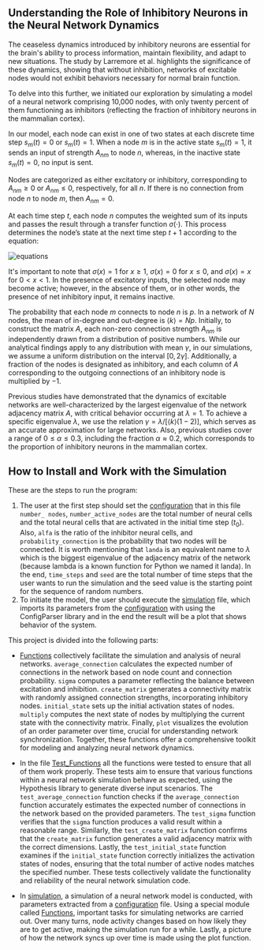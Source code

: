 ## Understanding the Role of Inhibitory Neurons in the Neural Network Dynamics

The ceaseless dynamics introduced by inhibitory neurons are essential for the brain's ability to process information, maintain flexibility, and adapt to new situations. The study by Larremore et al. highlights the significance of these dynamics, showing that without inhibition, networks of excitable nodes would not exhibit behaviors necessary for normal brain function.

To delve into this further, we initiated our exploration by simulating a model of a neural network comprising 10,000 nodes, with only twenty percent of them functioning as inhibitors (reflecting the fraction of inhibitory neurons in the mammalian cortex). 

In our model, each node can exist in one of two states at each discrete time step $s_m(t) = 0$ or $s_m(t) = 1$. When a node $m$ is in the active state $s_m(t) = 1$, it sends an input of strength $A_{nm}$ to node $n$, whereas, in the inactive state $s_m(t) = 0$, no input is sent. 

Nodes are categorized as either excitatory or inhibitory, corresponding to $A_{nm} \ge 0$ or $A_{nm} \leq 0$, respectively, for all $n$. If there is no connection from node $n$ to node $m$, then $A_{nm} = 0$. 

At each time step $t$, each node $n$ computes the weighted sum of its inputs and passes the result through a transfer function $\sigma(\cdot)$. This process determines the node’s state at the next time step $t+1$ according to the equation:

![equations](https://latex.codecogs.com/svg.image?{\color{White}\[s_n(t&plus;1)=1\text{with&space;probability&space;of}\sigma\left(\sum_{m=1}^{N}A_{nm}s_m(t)\right)\]})

It's important to note that $\sigma(x) = 1$ for $x \geq 1$, $\sigma(x) = 0$ for $x \leq 0$, and $\sigma(x) = x$ for $0 < x < 1$. In the presence of excitatory inputs, the selected node may become active; however, in the absence of them, or in other words, the presence of net inhibitory input, it remains inactive.

The probability that each node $m$ connects to node $n$ is $p$. In a network of $N$ nodes, the mean of in-degree and out-degree is $\langle k \rangle = Np$. Initially, to construct the matrix $A$, each non-zero connection strength $A_{nm}$ is independently drawn from a distribution of positive numbers. While our analytical findings apply to any distribution with mean $\gamma$, in our simulations, we assume a uniform distribution on the interval $[0, 2\gamma]$. Additionally, a fraction of the nodes is designated as inhibitory, and each column of $A$ corresponding to the outgoing connections of an inhibitory node is multiplied by $-1$.

Previous studies have demonstrated that the dynamics of excitable networks are well-characterized by the largest eigenvalue of the network adjacency matrix $A$, with critical behavior occurring at $\lambda = 1$. To achieve a specific eigenvalue $\lambda$, we use the relation $\gamma = \lambda / [\langle k \rangle (1-2)]$, which serves as an accurate approximation for large networks. Also, previous studies cover a range of $0 \leq \alpha \leq 0.3$, including the fraction $\alpha \approx 0.2$, which corresponds to the proportion of inhibitory neurons in the mammalian cortex.

## How to Install and Work with the Simulation

These are the steps to run the program:

1) The user at the first step should set the [configuration](https://github.com/R0oo0zbe/Inhibitory-neural-network-simulation/blob/main/configuration.txt) that in this file `number_ nodes`, `number_active_nodes` are the total number of neural cells and the total neural cells that are activated in the initial time step ($t_0$). Also, `alfa` is the ratio of the inhibitor neural cells, and `probability_connection` is the probability that two nodes will be connected. It is worth mentioning that `landa` is an equivalent name to $\lambda$ which is the biggest eigenvalue of the adjacency matrix of the network (because lambda is a known function for Python we named it landa). In the end, `time_steps` and `seed` are the total number of time steps that the user wants to run the simulation and the seed value is the starting point for the sequence of random numbers.
2) To initiate the model, the user should execute the [simulation](https://github.com/R0oo0zbe/Inhibitory-neural-network-simulation/blob/main/simulation.py) file, which imports its parameters from the [configuration](https://github.com/R0oo0zbe/Inhibitory-neural-network-simulation/blob/main/configuration.txt) with using the ConfigParser library and in the end the result will be a plot that shows behavior of the system.

This project is divided into the following parts:

- [Functions](https://github.com/R0oo0zbe/Inhibitory-neural-network-simulation/blob/main/Functions.py#L7) collectively facilitate the simulation and analysis of neural networks. `average_connection` calculates the expected number of connections in the network based on node count and connection probability. `sigma` computes a parameter reflecting the balance between excitation and inhibition. `create_matrix` generates a connectivity matrix with randomly assigned connection strengths, incorporating inhibitory nodes. `initial_state` sets up the initial activation states of nodes. `multiply` computes the next state of nodes by multiplying the current state with the connectivity matrix. Finally, `plot` visualizes the evolution of an order parameter over time, crucial for understanding network synchronization. Together, these functions offer a comprehensive toolkit for modeling and analyzing neural network dynamics.

- In the file [Test_Functions](https://github.com/R0oo0zbe/Inhibitory-neural-network-simulation/blob/main/Test_Functions.py) all the functions were tested  to ensure that all of them work properly. These tests aim to ensure that various functions within a neural network simulation behave as expected, using the Hypothesis library to generate diverse input scenarios. The `test_average_connection` function checks if the `average_connection` function accurately estimates the expected number of connections in the network based on the provided parameters. The `test_sigma` function verifies that the `sigma` function produces a valid result within a reasonable range. Similarly, the `test_create_matrix` function confirms that the `create_matrix` function generates a valid adjacency matrix with the correct dimensions. Lastly, the `test_initial_state` function examines if the `initial_state` function correctly initializes the activation states of nodes, ensuring that the total number of active nodes matches the specified number. These tests collectively validate the functionality and reliability of the neural network simulation code.

- In [simulation](https://github.com/R0oo0zbe/Inhibitory-neural-network-simulation/blob/main/simulation.py), a simulation of a neural network model is conducted, with parameters extracted from a [configuration](https://github.com/R0oo0zbe/Inhibitory-neural-network-simulation/blob/main/configuration.txt) file. Using a special module called [Functions](https://github.com/R0oo0zbe/Inhibitory-neural-network-simulation/blob/main/Functions.py#L7), important tasks for simulating networks are carried out. Over many turns, node activity changes based on how likely they are to get active, making the simulation run for a while. Lastly, a picture of how the network syncs up over time is made using the plot function.





